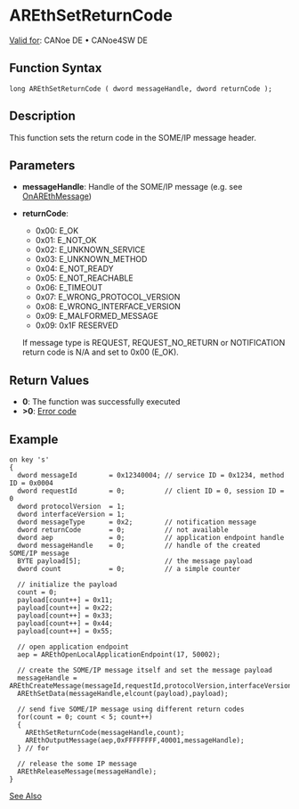 # AREthSetReturnCode

[Valid for](../../../../Shared/FeatureAvailability.md):  CANoe DE • CANoe4SW DE

## Function Syntax

```plaintext
long AREthSetReturnCode ( dword messageHandle, dword returnCode );
```

## Description

This function sets the return code in the SOME/IP message header.

## Parameters

- **messageHandle**: Handle of the SOME/IP message (e.g. see [OnAREthMessage](CAPLfunctionOnAREthMessage.md))
- **returnCode**:
  - 0x00: E_OK
  - 0x01: E_NOT_OK
  - 0x02: E_UNKNOWN_SERVICE
  - 0x03: E_UNKNOWN_METHOD
  - 0x04: E_NOT_READY
  - 0x05: E_NOT_REACHABLE
  - 0x06: E_TIMEOUT
  - 0x07: E_WRONG_PROTOCOL_VERSION
  - 0x08: E_WRONG_INTERFACE_VERSION
  - 0x09: E_MALFORMED_MESSAGE
  - 0x09: 0x1F RESERVED

  If message type is REQUEST, REQUEST_NO_RETURN or NOTIFICATION return code is N/A and set to 0x00 (E_OK).

## Return Values

- **0**: The function was successfully executed
- **>0**: [Error code](../CAPLfunctionsAREthILErrorCodes.md)

## Example

```plaintext
on key 's'
{
  dword messageId        = 0x12340004; // service ID = 0x1234, method ID = 0x0004
  dword requestId        = 0;          // client ID = 0, session ID = 0
  dword protocolVersion  = 1;
  dword interfaceVersion = 1;
  dword messageType      = 0x2;        // notification message
  dword returnCode       = 0;          // not available
  dword aep              = 0;          // application endpoint handle
  dword messageHandle    = 0;          // handle of the created SOME/IP message
  BYTE payload[5];                     // the message payload
  dword count            = 0;          // a simple counter

  // initialize the payload
  count = 0;
  payload[count++] = 0x11;
  payload[count++] = 0x22;
  payload[count++] = 0x33;
  payload[count++] = 0x44;
  payload[count++] = 0x55;

  // open application endpoint
  aep = AREthOpenLocalApplicationEndpoint(17, 50002);

  // create the SOME/IP message itself and set the message payload
  messageHandle = AREthCreateMessage(messageId,requestId,protocolVersion,interfaceVersion,messageType,returnCode);
  AREthSetData(messageHandle,elcount(payload),payload);

  // send five SOME/IP message using different return codes
  for(count = 0; count < 5; count++)
  {
    AREthSetReturnCode(messageHandle,count);
    AREthOutputMessage(aep,0xFFFFFFFF,40001,messageHandle);
  } // for

  // release the some IP message
  AREthReleaseMessage(messageHandle);
}
```

[See Also](javascript:void(0);)
